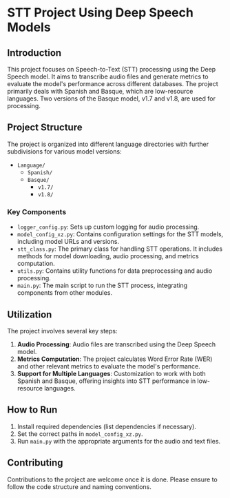 # STT Project Using Deep Speech Models

## Introduction

This project focuses on Speech-to-Text (STT) processing using the Deep Speech model. It aims to transcribe audio files and generate metrics to evaluate the model's performance across different databases. The project primarily deals with Spanish and Basque, which are low-resource languages. Two versions of the Basque model, v1.7 and v1.8, are used for processing.

## Project Structure

The project is organized into different language directories with further subdivisions for various model versions:

- `Language/`
  - `Spanish/`
  - `Basque/`
    - `v1.7/`
    - `v1.8/`

### Key Components

- `logger_config.py`: Sets up custom logging for audio processing.
- `model_config_xz.py`: Contains configuration settings for the STT models, including model URLs and versions.
- `stt_class.py`: The primary class for handling STT operations. It includes methods for model downloading, audio processing, and metrics computation.
- `utils.py`: Contains utility functions for data preprocessing and audio processing.
- `main.py`: The main script to run the STT process, integrating components from other modules.

## Utilization

The project involves several key steps:

1. **Audio Processing**: Audio files are transcribed using the Deep Speech model.
2. **Metrics Computation**: The project calculates Word Error Rate (WER) and other relevant metrics to evaluate the model's performance.
3. **Support for Multiple Languages**: Customization to work with both Spanish and Basque, offering insights into STT performance in low-resource languages.

## How to Run

1. Install required dependencies (list dependencies if necessary).
2. Set the correct paths in `model_config_xz.py`.
3. Run `main.py` with the appropriate arguments for the audio and text files.

## Contributing

Contributions to the project are welcome once it is done. Please ensure to follow the code structure and naming conventions.

